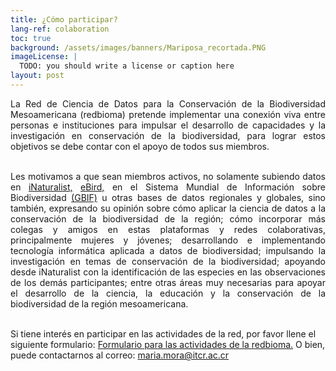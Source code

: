 ```yaml
---
title: ¿Cómo participar?
lang-ref: colaboration
toc: true
background: /assets/images/banners/Mariposa_recortada.PNG
imageLicense: |
  TODO: you should write a license or caption here
layout: post
---
```

<div style="text-align: justify">
La Red de Ciencia de Datos para la Conservación de la Biodiversidad Mesoamericana (redbioma) pretende implementar una conexión viva entre personas e instituciones para impulsar el desarrollo de capacidades y la investigación en conservación de la biodiversidad, para lograr estos objetivos se debe contar con el apoyo de todos sus miembros.

<br>
<br>

Les motivamos a que sean miembros activos, no solamente subiendo datos en <a href="https://www.inaturalist.org/">iNaturalist,</a> <a href="https://ebird.org/home">eBird,</a> en el Sistema Mundial de Información sobre Biodiversidad <a href="https://www.gbif.org/es/">(GBIF)</a> u otras bases de datos regionales y globales, sino también, expresando su opinión sobre cómo aplicar la ciencia de datos a la conservación de la biodiversidad de la región; cómo incorporar más colegas y amigos en estas plataformas y redes colaborativas, principalmente mujeres y jóvenes; desarrollando e implementando tecnología informática aplicada a datos de biodiversidad; impulsando la investigación en temas de conservación de la biodiversidad; apoyando desde iNaturalist con la identificación de las especies en las observaciones de los demás participantes; entre otras áreas muy necesarias para apoyar el desarrollo de la ciencia, la educación y la conservación de la biodiversidad de la región mesoamericana.
<br><br>
</div>

Si tiene interés en participar en las actividades de la red, por favor llene el siguiente formulario: [Formulario para las actividades de la redbioma.](/formularios/invitacion-red.html)
O bien, puede contactarnos al correo: [maria.mora@itcr.ac.cr](mailto:maria.mora@itcr.ac.cr)
